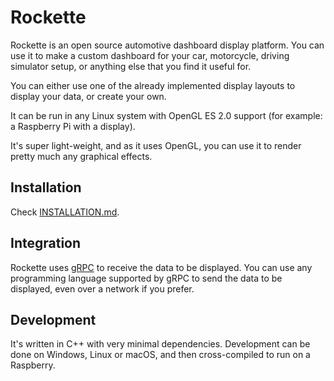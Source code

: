 # Rockette

Rockette is an open source automotive dashboard display platform. You can use it to make a custom dashboard for your car, motorcycle, driving simulator setup, or anything else that you find it useful for.

You can either use one of the already implemented display layouts to display your data, or create your own.

It can be run in any Linux system with OpenGL ES 2.0 support (for example: a Raspberry Pi with a display).

It's super light-weight, and as it uses OpenGL, you can use it to render pretty much any graphical effects.

## Installation

Check [INSTALLATION.md](INSTALLATION.md).

## Integration

Rockette uses [gRPC](https://grpc.io/) to receive the data to be displayed. You can use any programming language supported by gRPC to send the data to be displayed, even over a network if you prefer.

## Development

It's written in C++ with very minimal dependencies. Development can be done on Windows, Linux or macOS, and then cross-compiled to run on a Raspberry.